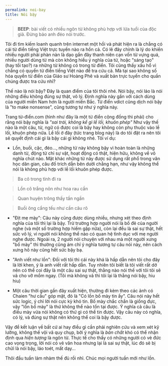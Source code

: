 ```yaml
---
permalink: noi-bay
title: Nói bậy
---
```


> **BEEP**: bài viết có nhiều ngôn từ không phù hợp với lứa tuổi của độc giả. Đừng bảo anh đéo nói trước.

Tôi đi tìm kiếm loanh quanh trên internet một hồi và phát hiện ra là chẳng có cái từ điển tiếng Việt trực tuyến nào ra hồn cả. Có lẽ đây chính là lý do khiến nhiều người phải phàn nàn là dạo gần đây thanh niên cạn vốn từ vựng quá, nhiều người dùng từ mà còn không hiểu ý nghĩa của từ, hoặc "sáng tạo" (hay tối tạo?) ra những từ không có trong từ điển. Tôi cũng thấy xấu hổ vì chẳng có quyển từ điển tiếng Việt nào để tra cứu cả. Mà tại sao không số hóa quyển từ điển của Giáo sư Hoàng Phê và xuất bản trực tuyến cho quần chúng được tra cứu nhỉ?

Thế nào là nói bậy? Đây là quan điểm của tôi thôi nhé. Nói bậy, nói láo là nói những điều không đúng sự thật, vô lý. Định nghĩa này gần với cách dùng của người miền Nam hơn là người miền Bắc. Từ điển vdict cũng dịch nói bậy là "to make nonsense", cũng tương tự như ý nghĩa này.

Trang từ-điển.com (hình như đây là một từ điển cộng đồng thì phải) cho rằng nói bậy nghĩa là *"sai trái, không kể gì lề lối, khuôn phép"* Như vậy thế nào là một câu, từ, ngữ có được coi là bậy hay không còn phụ thuộc vào lề lối, khuôn phép nữa. Lề lối ở đây (tức trang blog này) là do tôi đặt ra nên tôi sẽ quyết định cái gì là bậy cái gì không nhé. Tôi ví dụ:

- Lồn, buồi, cặc, đéo..., những từ này không bậy vì hoàn toàn là những danh từ, động từ chỉ sự vật, hoạt động có thật, hiện hữu, không về vô nghĩa chút nào. Mặt khác những từ này được sử dụng rất phổ trong văn học dân gian, câu đố trích dẫn bên dưới chẳng hạn, như vậy không thể nói là không phù hợp với lề lối khuôn phép được.

> Ba cô trong tỉnh đi ra

> Lồn cô trắng nõn như hoa rau cần

> Quan huyện trông thấy tần ngần

> Buồi ông cẩng tếu như cần câu rô

- "Địt mẹ mày": Câu này cũng được dùng nhiều, nhưng xét theo định nghĩa của tôi thì lại là bậy. Trừ trường hợp người nói là bố đẻ của người nghe (và một số trường hợp hiếm gặp nữa), còn lại đều là sai sự thật, hết sức vô lý, vì người nói không thể nào có quan hệ tình dục với mẹ người nghe được. Ngoài ra, 2 người nói chuyện với nhau mà một người xưng "bố mày" thì thường cũng ám chỉ ý nghĩa tương tự câu nói này, nên cách xưng hô này cũng hết sức bậy bạ.

- "Anh viết như lồn": Đối với tôi thì cái này khá là hấp dẫn nên tôi cho đây là lời khen, ý là anh viết rất hấp dẫn. Tuy nhiên tôi biết là tôi viết rất dở nên có thể coi đây là một câu sai sự thật, thằng nào nói thế với tôi tôi sẽ vả cho vỡ mồm ngay. (Tôi mà không vả thì tôi lại là thằng nói bậy, hiu hiu)

- Một câu thời gian gần đây xuất hiện, thường đi kèm theo các ảnh có Chaien "hư cấu" góp mặt, đó là "Có lồn bố mày tin ấy". Câu nói này hết sức logic, ý chỉ lời nói cực kỳ khó tin. Bố mày chắc chắn là giống đực, vậy "lồn bố mày" là thứ không thể nào tồn tại được. Ý nghĩa cả câu là điều mày vừa nói không có thứ gì có thể tin được. Vậy câu này có nghĩa, có lý, và đúng sự thật nên không thể coi là bậy được.

Vậy để kết luận về bất cứ ai hay điều gì cần phải nghiên cứu và xem xét kỹ lưỡng, không thế vội vã quy chụp, bởi ý nghĩa là *bản chất* khó có thể nhận định qua *hiện tượng* là ngôn từ. Thực tế cho thấy có những người có vẻ đức cao vọng trọng, lời nói có vẻ văn hoa nhưng lại là sai sự thật, lúc đó sẽ bị chửi là nói bậy, láo toét, mất dạy...

Thôi đầu tuần lảm nhảm thế đủ rồi nhỉ. Chúc mọi người tuần mới như lồn.
